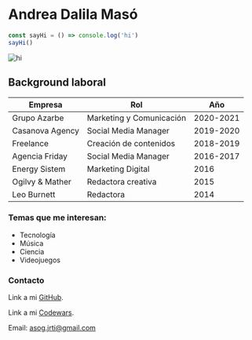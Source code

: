 # Andrea Dalila Masó
 
``` js
const sayHi = () => console.log('hi')
sayHi()
```

![hi](./me-cat.png)

## Background laboral

| Empresa | Rol| Año |
| --- | --- | --- | 
| Grupo Azarbe | Marketing y Comunicación | 2020-2021 | 
| Casanova Agency | Social Media Manager | 2019-2020| 
| Freelance | Creación de contenidos | 2018-2019 | 
| Agencia Friday | Social Media Manager | 2016-2017 | 
| Energy Sistem | Marketing Digital | 2016 | 
| Ogilvy & Mather | Redactora creativa | 2015 | 
| Leo Burnett | Redactora | 2014 | 

### Temas que me interesan:
- Tecnología
- Música
- Ciencia
- Videojuegos

### Contacto
Link a mi [GitHub](https://github.com/ann-jrti).

Link a mi [Codewars](https://www.codewars.com/users/criptomnesia).

Email: <asog.jrti@gmail.com>